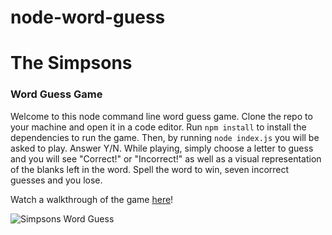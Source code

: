 # node-word-guess

# The Simpsons
### Word Guess Game

Welcome to this node command line word guess game.  Clone the repo to your machine and open it in a code editor.  Run `npm install` to install the dependencies to run the game.  Then, by running `node index.js` you will be asked to play.  Answer Y/N.  While playing, simply choose a letter to guess and you will see "Correct!" or "Incorrect!" as well as a visual representation of the blanks left in the word.  Spell the word to win, seven incorrect guesses and you lose.

Watch a walkthrough of the game [here](https://drive.google.com/file/d/1c9704snI7NB2cbsG_gXp3OKNxPDRuSV9/view)!

![Simpsons Word Guess](https://pawhurr.github.io/images/WordGuessSimpsons.PNG)
